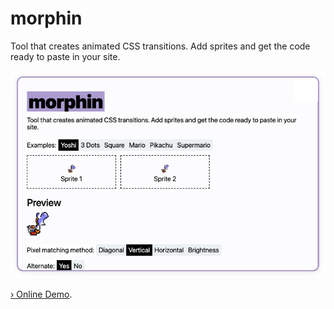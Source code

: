 # morphin
Tool that creates animated CSS transitions. Add sprites and get the code ready to paste in your site.

[![morphin](docs-assets/thumbnail2.jpg)](http://javier.xyz/morphin/)

[› Online Demo](https://github.com/javierbyte/morphin/).